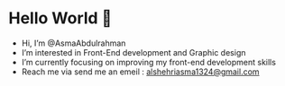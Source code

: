 # Hello World 👋



- Hi, I’m @AsmaAbdulrahman
-  I’m interested in Front-End development and Graphic design
-  I’m currently focusing on improving my front-end development skills
-  Reach me via send me an emeil : alshehriasma1324@gmail.com

<!--
**AsmaAbdulrahman/AsmaAbdulrahman** is a ✨ _special_ ✨ repository because its `README.md` (this file) appears on your GitHub profile.

Here are some ideas to get you started:

- 🔭 I’m currently working on ...
- 🌱 I’m currently learning ...
- 👯 I’m looking to collaborate on ...
- 🤔 I’m looking for help with ...
- 💬 Ask me about ...
- 📫 How to reach me: ...
- 😄 Pronouns: ...
- ⚡ Fun fact: ...
-->
